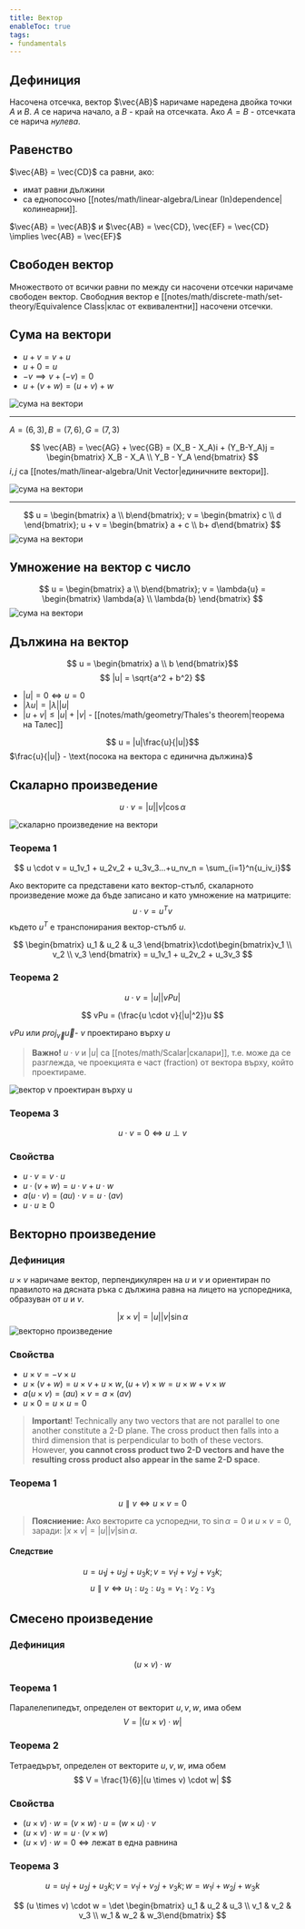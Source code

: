 ```yaml
---
title: Вектор
enableToc: true
tags: 
- fundamentals
---
```


## Дефиниция

Насочена отсечка, вектор $\vec{AB}$ наричаме наредена двойка точки $A$ и $B$. $A$ се нарича начало, а $B$ - край на отсечката. Ако $A = B$ - отсечката се нарича *нулева*.


## Равенство

$\vec{AB} = \vec{CD}$ са равни, ако: 
- имат равни дължини 
- са еднопосочно [[notes/math/linear-algebra/Linear (In)dependence|колинеарни]].

$\vec{AB} = \vec{AB}$ и $\vec{AB} = \vec{CD}, \vec{EF} = \vec{CD} \implies \vec{AB} = \vec{EF}$

## Свободен вектор

Множеството от всички равни по между си насочени отсечки наричаме свободен вектор. Свободния вектор е [[notes/math/discrete-math/set-theory/Equivalence Class|клас от еквивалентни]] насочени отсечки.

## Сума на вектори

- $u + v = v + u$
- $u + 0 = u$
- $-v \implies v + (-v) = 0$
- $u + (v + w) = (u + v) + w$

![сума на вектори](/notes/assets/vector-sum.png#invert_W_C)

-----
$A = (6, 3), B = (7, 6), G = (7, 3)$

$$
\vec{AB} = \vec{AG} + \vec{GB} = (X_B - X_A)i + (Y_B-Y_A)j = 
\begin{bmatrix}
X_B - X_A \\
Y_B - Y_A
\end{bmatrix}
$$
$i, j$ са [[notes/math/linear-algebra/Unit Vector|единичните вектори]].

![сума на вектори](/notes/assets/vector-sum-2.png#invert_W_C)

-----

$$
u = \begin{bmatrix} a \\ b\end{bmatrix};
v = \begin{bmatrix} c \\ d \end{bmatrix}; 
u + v = \begin{bmatrix} a + c \\ b+ d\end{bmatrix}
$$
![сума на вектори](/notes/assets/vector-sum-3.png#invert_W_C)

## Умножение на вектор с число

$$
u = \begin{bmatrix} a \\ b\end{bmatrix}; v = \lambda{u} = \begin{bmatrix} \lambda{a} \\ \lambda{b} \end{bmatrix}
$$
![сума на вектори](/notes/assets/vector-scalar-multiplication.png#invert_W)
## Дължина на вектор

$$
u = \begin{bmatrix} a \\ b \end{bmatrix}$$
$$
|u| = \sqrt{a^2 + b^2}
$$
- $|u| = 0 \iff u = 0$
- $|\lambda{u}| = |\lambda||u|$
- $| u + v | \leq |u| + |v|$ - [[notes/math/geometry/Thales's theorem|теорема на Талес]]


$$
u = |u|\frac{u}{|u|}$$
$\frac{u}{|u|} - \text{посока на вектора с единична дължина}$


## Скаларно произведение

$$
u \cdot v = |u||v|\cos{\alpha}
$$

![скаларно произведение на вектори](/notes/assets/vector-dot-product.png#invert_W_C)
### Теорема 1

$$
u \cdot v = u_1v_1 + u_2v_2 + u_3v_3...+u_nv_n = \sum_{i=1}^n{u_iv_i}$$

Ако векторите са представени като вектор-стълб, скаларното произведение може да бъде записано и като умножение на матриците:
$$
u \cdot v = u^T v$$
където $u^T$ е транспонирания вектор-стълб $u$.

$$
\begin{bmatrix} u_1 & u_2 & u_3 \end{bmatrix}\cdot\begin{bmatrix}v_1 \\ v_2 \\ v_3 \end{bmatrix} = u_1v_1 + u_2v_2 + u_3v_3
$$
### Теорема 2

$$
u \cdot v = |u| |vPu|$$

$$
vPu = (\frac{u \cdot v}{|u|^2})u
$$

$vPu$  или $proj_\vec{v} \vec{u}$- $v$ проектирано върху $u$

> **Важно!**
>  $u \cdot v$ и $|u|$ са [[notes/math/Scalar|скалари]], т.е. може да се разглежда, че проекцията е част (fraction) от вектора върху, който проектираме.

![вектор v проектиран върху u](/notes/assets/vector-vPu.png#invert_W_C)

### Теорема 3

$$u \cdot v = 0 \iff u \perp v$$

### Свойства

- $u \cdot v = v \cdot u$
- $u \cdot (v + w) = u \cdot v + u \cdot w$
- $a(u \cdot v) = (au) \cdot v = u \cdot (av)$
- $u \cdot u \geq 0$

## Векторно произведение

### Дефиниция

$u \times v$ наричаме вектор, перпендикулярен на $u$ и $v$ и ориентиран по правилото на дясната ръка с дължина равна на лицето на успоредника, образуван от $u$ и $v$.


$$
|x \times v| = |u||v|\sin{\alpha}
$$
![векторно произведение](notes/assets/vector-cross-product.png#invert_B)

### Свойства
- $u \times v = -v \times u$
- $u \times (v+w) = u \times v + u \times w, (u + v) \times w = u \times w + v \times w$
- $a(u \times v) = (au) \times v = a \times (av)$
- $u \times 0 = u \times u = 0$

> **Important**! Technically any two vectors that are not parallel to one another constitute a 2-D plane. The cross product then falls into a third dimension that is perpendicular to both of these vectors. However, **you cannot cross product two 2-D vectors and have the resulting cross product also appear in the same 2-D space**.

### Теорема 1

$$
u \parallel v \iff u \times v = 0
$$

> **Поясниение:** Ако векторите са успоредни, то $\sin{\alpha} = 0$ и $u \times v = 0$, заради: $|x \times v| = |u||v|\sin{\alpha}$.

#### Следствие

$$
u = u_1j + u_2j + u_3k; v = v_1i + v_2j + v_3k;$$
$$
u \parallel v \iff u_1 : u_2 : u_3 = v_1 : v_2 : v_3
$$

## Смесено произведение

### Дефиниция

$$
(u \times v) \cdot w
$$

### Теорема 1

Паралелепипедът, определен от векторит $u, v, w$, има обем
$$
V = |(u \times v) \cdot w|$$
### Теорема 2 

Тетраедърът, определен от векторите $u, v, w$, има обем
$$
V = \frac{1}{6}|(u \times v) \cdot w|
$$

### Свойства

- $(u\times v)\cdot w = (v \times w) \cdot u = (w \times u) \cdot v$
- $(u \times v) \cdot w = u \cdot (v \times w)$
- $(u \times v) \cdot w = 0 \iff \text{лежат в една равнина}$


### Теорема 3

$$
u = u_1i + u_2j + u_3k; v = v_1i + v_2j + v_3k; w = w_1i + w_2j +w_3k
$$

$$
(u \times v) \cdot w = \det \begin{bmatrix} u_1 & u_2 & u_3 \\ v_1 & v_2 & v_3 \\ w_1 & w_2 & w_3\end{bmatrix}
$$




